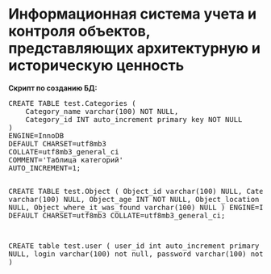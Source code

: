 <h1><b>Информационная система учета и контроля объектов, представляющих архитектурную и историческую ценность</b></h1>
<b>Скрипт по созданию БД:</b>
<pre>CREATE TABLE test.Categories (
	Category_name varchar(100) NOT NULL,
	Category_id INT auto_increment primary key NOT NULL
)
ENGINE=InnoDB
DEFAULT CHARSET=utf8mb3
COLLATE=utf8mb3_general_ci
COMMENT='Таблица категорий'
AUTO_INCREMENT=1;

CREATE TABLE test.Object (
	Object_id varchar(100) NULL,
	Category_id varchar(100) NULL,
	Object_age INT NOT NULL,
	Object_location varchar(100) NULL,
	Object_where_it_was_found varchar(100) NULL
)
ENGINE=InnoDB
DEFAULT CHARSET=utf8mb3
COLLATE=utf8mb3_general_ci;

CREATE table test.user (
	user_id int auto_increment primary key NOT NULL,
	login varchar(100) not null,
	password varchar(100) not null
)</pre>

